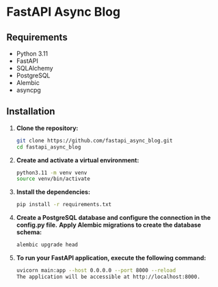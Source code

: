# FastAPI Async Blog

## Requirements

- Python 3.11
- FastAPI
- SQLAlchemy
- PostgreSQL
- Alembic
- asyncpg

## Installation

1. **Clone the repository:**

   ```bash
   git clone https://github.com/fastapi_async_blog.git
   cd fastapi_async_blog


   ```

2. **Create and activate a virtual environment:**

   ```bash
   python3.11 -m venv venv
   source venv/bin/activate

   ```
3. **Install the dependencies:**

   ```bash
   pip install -r requirements.txt

4. **Create a PostgreSQL database and configure the connection in the config.py file.**
   **Apply Alembic migrations to create the database schema:**

   ```bash
   alembic upgrade head

5. **To run your FastAPI application, execute the following command:**

   ```bash
   uvicorn main:app --host 0.0.0.0 --port 8000 --reload
   The application will be accessible at http://localhost:8000.
